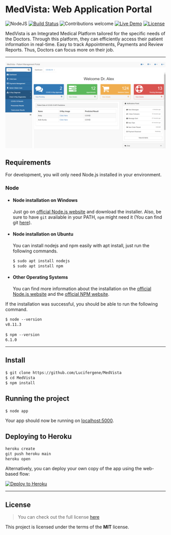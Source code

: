 # MedVista: Web Application Portal

![NodeJS](https://img.shields.io/badge/nodejs-v10.6+-blue.svg) [![Build Status](https://travis-ci.org/anfederico/Clairvoyant.svg?branch=master)](https://travis-ci.org/anfederico/Clairvoyant) ![Contributions welcome](https://img.shields.io/badge/contributions-welcome-orange.svg) [![Live Demo](https://img.shields.io/badge/Live-Heroku-purple.svg)](https://medvista.herokuapp.com) [![License](https://img.shields.io/badge/license-MIT-blue.svg)](https://opensource.org/licenses/MIT)

MedVista is an Integrated Medical Platform tailored for the specific needs of the Doctors. Through this platform, they can efficiently access their patient information in real-time. Easy to track Appointments, Payments and Review Reports. Thus, Doctors can focus more on their job.

------



![Admin Preview](https://raw.githubusercontent.com/Lucifergene/MedVista/main/assets/medvista.png)





## Requirements

For development, you will only need Node.js installed in your environment.

### Node
- #### Node installation on Windows

  Just go on [official Node.js website](https://nodejs.org/) and download the installer.
Also, be sure to have `git` available in your PATH, `npm` might need it (You can find git [here](https://git-scm.com/)).

- #### Node installation on Ubuntu

  You can install nodejs and npm easily with apt install, just run the following commands.

      $ sudo apt install nodejs
      $ sudo apt install npm

- #### Other Operating Systems
  You can find more information about the installation on the [official Node.js website](https://nodejs.org/) and the [official NPM website](https://npmjs.org/).

If the installation was successful, you should be able to run the following command.

    $ node --version
    v8.11.3
    
    $ npm --version
    6.1.0

---



## Install

    $ git clone https://github.com/Lucifergene/MedVista
    $ cd MedVista
    $ npm install


## Running the project

    $ node app

Your app should now be running on [localhost:5000](http://localhost:5000/).



## Deploying to Heroku

```
heroku create
git push heroku main
heroku open
```

Alternatively, you can deploy your own copy of the app using the web-based flow:

[![Deploy to Heroku](https://www.herokucdn.com/deploy/button.png)](https://heroku.com/deploy)



---

## License
>You can check out the full license [here](https://github.com/IgorAntun/node-chat/blob/master/LICENSE)

This project is licensed under the terms of the **MIT** license.

